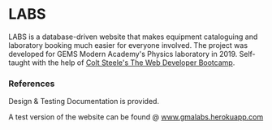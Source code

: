 # LABS

LABS is a database-driven website that makes equipment cataloguing and laboratory booking much easier for everyone involved. The project was developed for GEMS Modern Academy's Physics laboratory in 2019. Self-taught with the help of [Colt Steele's The Web Developer Bootcamp](https://www.udemy.com/course/the-web-developer-bootcamp/).

### References

Design & Testing Documentation is provided.

A test version of the website can be found @ www.gmalabs.herokuapp.com
